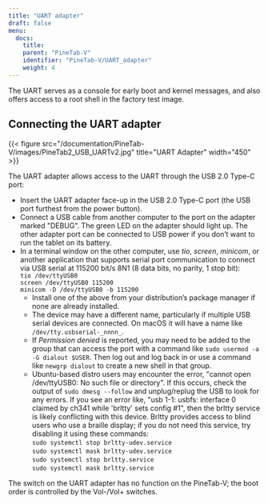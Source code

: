 ```yaml
---
title: "UART adapter"
draft: false
menu:
  docs:
    title:
    parent: "PineTab-V"
    identifier: "PineTab-V/UART_adapter"
    weight: 4
---
```


The UART serves as a console for early boot and kernel messages, and also offers access to a root shell in the factory test image. 

## Connecting the UART adapter

{{< figure src="/documentation/PineTab-V/images/PineTab2_USB_UARTv2.jpg" title="UART Adapter" width="450" >}}

The UART adapter allows access to the UART through the USB 2.0 Type-C port:

* Insert the UART adapter face-up in the USB 2.0 Type-C port (the USB port furthest from the power button).
* Connect a USB cable from another computer to the port on the adapter marked "DEBUG". The green LED on the adapter should light up. The other adapter port can be connected to USB power if you don’t want to run the tablet on its battery.
* In a terminal window on the other computer, use _tio_, _screen_, _minicom_, or another application that supports serial port communication to connect via USB serial at 115200 bit/s 8N1 (8 data bits, no parity, 1 stop bit):\
`tio /dev/ttyUSB0`\
`screen /dev/ttyUSB0 115200`\
`minicom -D /dev/ttyUSB0 -b 115200`
  * Install one of the above from your distribution’s package manager if none are already installed.
  * The device may have a different name, particularly if multiple USB serial devices are connected. On macOS it will have a name like `/dev/tty.usbserial-_nnnn_`.
  * If _Permission denied_ is reported, you may need to be added to the group that can access the port with a command like `sudo usermod -a -G dialout $USER`. Then log out and log back in or use a command like `newgrp dialout` to create a new shell in that group.
  * Ubuntu-based distro users may encounter the error, "cannot open /dev/ttyUSB0: No such file or directory". If this occurs, check the output of `sudo dmesg --follow` and unplug/replug the USB to look for any errors. If you see an error like, "usb 1-1: usbfs: interface 0 claimed by ch341 while 'brltty' sets config #1", then the brltty service is likely conflicting with this device. Brltty provides access to blind users who use a braille display; if you do not need this service, try disabling it using these commands:\
  `sudo systemctl stop brltty-udev.service`\
  `sudo systemctl mask brltty-udev.service`\
  `sudo systemctl stop brltty.service`\
  `sudo systemctl mask brltty.service`

The switch on the UART adapter has no function on the PineTab-V; the boot order is controlled by the Vol-/Vol+ switches.

